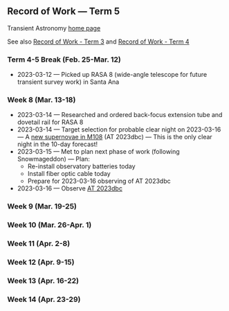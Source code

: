 ## Record of Work &mdash; Term 5

Transient Astronomy [home page](./index.html)

See also [Record of Work - Term 3](./record_of_work-term_3.html) and [Record of Work - Term 4](./record_of_work-term_4.html)

### Term 4-5 Break (Feb. 25-Mar. 12)

* 2023-03-12 &mdash; Picked up RASA 8 (wide-angle telescope for future transient survey work) in Santa Ana

### Week 8 (Mar. 13-18)

* 2023-03-14 &mdash; Researched and ordered back-focus extension tube and dovetail rail for RASA 8
* 2023-03-14 &mdash; Target selection for probable clear night on 2023-03-16 &mdash; A [new supernovae in M108](https://www.wis-tns.org/object/2023dbc) (AT 2023dbc) &mdash; This is the only clear night in the 10-day forecast!
* 2023-03-15 &mdash; Met to plan next phase of work (following Snowmageddon) &mdash; Plan:
  * Re-install observatory batteries today
  * Install fiber optic cable today
  * Prepare for 2023-03-16 observing of AT 2023dbc
* 2023-03-16 &mdash; Observe [AT 2023dbc](./targets/AT_2023dbc/index.html)

### Week 9 (Mar. 19-25)

### Week 10 (Mar. 26-Apr. 1)

### Week 11 (Apr. 2-8)

### Week 12 (Apr. 9-15)

### Week 13 (Apr. 16-22)

### Week 14 (Apr. 23-29)
